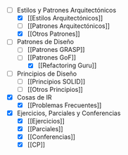 
- [ ] Estilos y Patrones Arquitectónicos
	- [x] [[Estilos Arquitectónicos]]
	- [ ] [[Patrones Arquitectónicos]]
	- [x] [[Otros Patrones]]
- [ ] Patrones de Diseño
	- [ ] [[Patrones GRASP]]
	- [ ] [[Patrones GoF]]
		- [x] [[Refactoring Guru]]
- [ ] Principios de Diseño
	- [ ] [[Principios SOLID]]
	- [ ] [[Otros Principios]]
- [x] Cosas de IR
	- [x] [[Problemas Frecuentes]]
- [x] Ejercicios, Parciales y Conferencias
	- [x] [[Ejercicios]]
	- [x] [[Parciales]]
	- [x] [[Conferencias]]
	- [x] [[CP]]